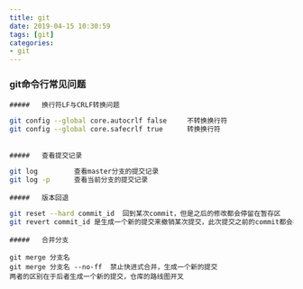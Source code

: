 ```yaml
---
title: git
date: 2019-04-15 10:30:59
tags: [git]
categories: 
- git
---
```


### git命令行常见问题

	##### 	换行符LF与CRLF转换问题

```bash
git config --global core.autocrlf false		不转换换行符
git config --global core.safecrlf true		转换换行符
	
```

	##### 	查看提交记录

```bash
git log			查看master分支的提交记录
git log -p		查看当前分支的提交记录
```

	##### 	版本回退

```bash
git reset --hard commit_id  回到某次commit，但是之后的修改都会停留在暂存区
git revert commit_id 是生成一个新的提交来撤销某次提交，此次提交之前的commit都会被保留
```

	##### 	合并分支

```
git merge 分支名  
git merge 分支名 --no-ff  禁止快进式合并，生成一个新的提交
两者的区别在于后者生成一个新的提交，仓库的路线图开叉
```

